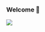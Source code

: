 ### Welcome 👋

<a href="https://github.com/jongpyo-hong/Project_social-media-app" target="_blank"><img src="https://img.shields.io/badge/React-FF4154?style=for-the-badge&logo=reactquery&logoColor=white"/></a>

